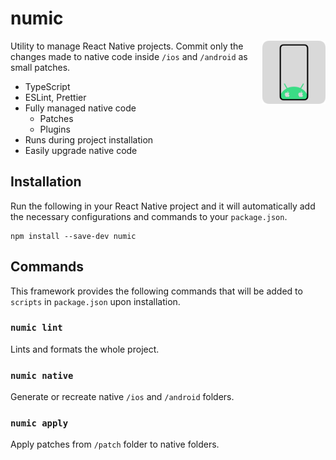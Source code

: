 # numic

<img align="right" src="https://github.com/tobua/numic/raw/main/logo.png" width="20%" alt="Numic Logo" />

Utility to manage React Native projects. Commit only the changes made to native code inside `/ios` and `/android` as small patches.

- TypeScript
- ESLint, Prettier
- Fully managed native code
  - Patches
  - Plugins
- Runs during project installation
- Easily upgrade native code

## Installation

Run the following in your React Native project and it will automatically add the necessary configurations and commands to your `package.json`.

```
npm install --save-dev numic
```

## Commands

This framework provides the following commands that will be added to `scripts` in `package.json` upon installation.

### `numic lint`

Lints and formats the whole project.

### `numic native`

Generate or recreate native `/ios` and `/android` folders.

### `numic apply`

Apply patches from `/patch` folder to native folders.

